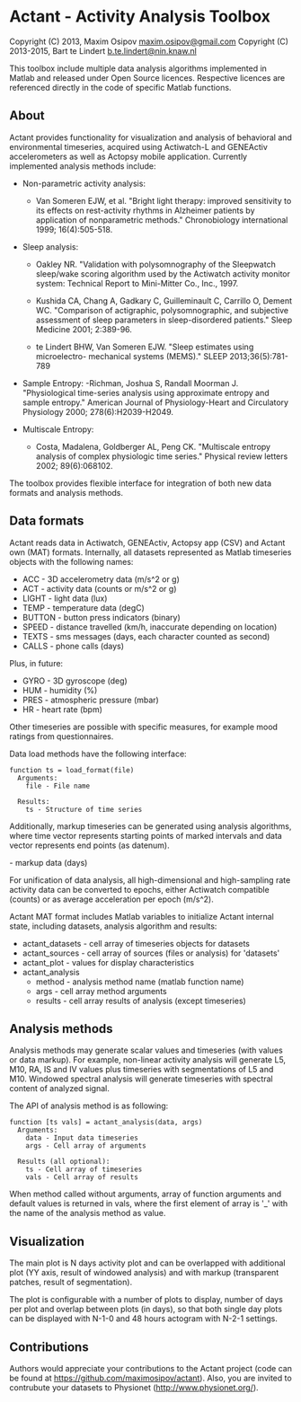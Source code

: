 # Actant - Activity Analysis Toolbox

Copyright (C) 2013, Maxim Osipov <maxim.osipov@gmail.com>
Copyright (C) 2013-2015, Bart te Lindert <b.te.lindert@nin.knaw.nl>

This toolbox include multiple data analysis algorithms implemented in
Matlab and released under Open Source licences. Respective licences are
referenced directly in the code of specific Matlab functions.

## About

Actant provides functionality for visualization and analysis of behavioral
and environmental timeseries, acquired using Actiwatch-L and GENEActiv
accelerometers as well as Actopsy mobile application. Currently implemented
analysis methods include:

- Non-parametric activity analysis: 
  - Van Someren EJW, et al. "Bright light therapy: improved sensitivity 
   to its effects on rest-activity rhythms in Alzheimer patients by 
   application of nonparametric methods." Chronobiology international 1999;
   16(4):505-518.

- Sleep analysis: 
  - Oakley NR. "Validation with polysomnography of the Sleepwatch 
   sleep/wake scoring algorithm used by the Actiwatch activity 
   monitor system: Technical Report to Mini-Mitter Co., Inc., 1997.
    
  - Kushida CA, Chang A, Gadkary C, Guilleminault C, Carrillo O, Dement
   WC. "Comparison of actigraphic, polysomnographic, and subjective assessment
   of sleep parameters in sleep-disordered patients." Sleep Medicine
   2001; 2:389-96.

  - te Lindert BHW, Van Someren EJW. "Sleep estimates using microelectro-
   mechanical systems (MEMS)." SLEEP 2013;36(5):781-789

- Sample Entropy:
  -Richman, Joshua S, Randall Moorman J. "Physiological time-series analysis 
   using approximate entropy and sample entropy." American Journal of 
   Physiology-Heart and Circulatory Physiology 2000; 278(6):H2039-H2049.

- Multiscale Entropy: 
  - Costa, Madalena, Goldberger AL, Peng CK.
   "Multiscale entropy analysis of complex physiologic time series."
   Physical review letters 2002; 89(6):068102.

The toolbox provides flexible interface for integration of both new data
formats and analysis methods. 

## Data formats

Actant reads data in Actiwatch, GENEActiv, Actopsy app (CSV) and Actant
own (MAT) formats. Internally, all datasets represented as Matlab
timeseries objects with the following names:

* ACC - 3D accelerometry data (m/s^2 or g)
* ACT - activity data (counts or m/s^2 or g)
* LIGHT - light data (lux)
* TEMP - temperature data (degC)
* BUTTON - button press indicators (binary)
* SPEED - distance travelled (km/h, inaccurate depending on location)
* TEXTS - sms messages (days, each character counted as second)
* CALLS - phone calls (days)

Plus, in future:

* GYRO - 3D gyroscope (deg)
* HUM - humidity (%)
* PRES - atmospheric pressure (mbar)
* HR - heart rate (bpm)

Other timeseries are possible with specific measures, for example mood
ratings from questionnaires.

Data load methods have the following interface:

```
function ts = load_format(file)
  Arguments:
    file - File name

  Results:
    ts - Structure of time series
```

Additionally, markup timeseries can be generated using analysis algorithms,
where time vector represents starting points of marked intervals and data
vector represents end points (as datenum).

  <ANY> - markup data (days)

For unification of data analysis, all high-dimensional and high-sampling
rate activity data can be converted to epochs, either Actiwatch compatible
(counts) or as average acceleration per epoch (m/s^2).

Actant MAT format includes Matlab variables to initialize Actant internal
state, including datasets, analysis algorithm and results:

- actant_datasets - cell array of timeseries objects for datasets
- actant_sources - cell array of sources (files or analysis) for 'datasets'
- actant_plot - values for display characteristics
- actant_analysis
  - method - analysis method name (matlab function name)
  - args - cell array method arguments
  - results - cell array results of analysis (except timeseries)

## Analysis methods

Analysis methods may generate scalar values and timeseries (with values or
data markup). For example, non-linear activity analysis will generate L5,
M10, RA, IS and IV values plus timeseries with segmentations of L5 and M10.
Windowed spectral analysis will generate timeseries with spectral content
of analyzed signal.

The API of analysis method is as following:

```
function [ts vals] = actant_analysis(data, args)
  Arguments:
    data - Input data timeseries
    args - Cell array of arguments

  Results (all optional):
    ts - Cell array of timeseries
    vals - Cell array of results
```

When method called without arguments, array of function arguments and
default values is returned in vals, where the first element of array is '_'
with the name of the analysis method as value.

## Visualization

The main plot is N days activity plot and can be overlapped with additional
plot (YY axis, result of windowed analysis) and with markup (transparent
patches, result of segmentation).

The plot is configurable with a number of plots to display, number of days
per plot and overlap between plots (in days), so that both single day plots
can be displayed with N-1-0 and 48 hours actogram with N-2-1 settings.

## Contributions

Authors would appreciate your contributions to the Actant project (code can
be found at https://github.com/maximosipov/actant). Also, you are invited
to contrubute your datasets to Physionet (http://www.physionet.org/).
